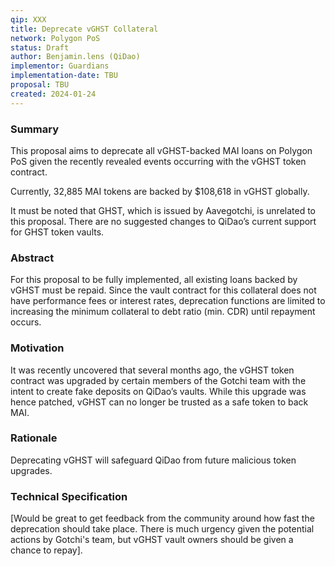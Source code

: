 ```yaml
---
qip: XXX
title: Deprecate vGHST Collateral
network: Polygon PoS
status: Draft
author: Benjamin.lens (QiDao)
implementor: Guardians
implementation-date: TBU
proposal: TBU
created: 2024-01-24
---
```


### **Summary**

This proposal aims to deprecate all vGHST-backed MAI loans on Polygon PoS given the recently revealed events occurring with the vGHST token contract.

Currently, 32,885 MAI tokens are backed by $108,618 in vGHST globally.

It must be noted that GHST, which is issued by Aavegotchi, is unrelated to this proposal. There are no suggested changes to QiDao’s current support for GHST token vaults.

### **Abstract**

For this proposal to be fully implemented, all existing loans backed by vGHST must be repaid. Since the vault contract for this collateral does not have performance fees or interest rates, deprecation functions are limited to increasing the minimum collateral to debt ratio (min. CDR) until repayment occurs.

### **Motivation**

It was recently uncovered that several months ago, the vGHST token contract was upgraded by certain members of the Gotchi team with the intent to create fake deposits on QiDao’s vaults. While this upgrade was hence patched, vGHST can no longer be trusted as a safe token to back MAI.

### **Rationale**

Deprecating vGHST will safeguard QiDao from future malicious token upgrades.

### **Technical Specification**

[Would be great to get feedback from the community around how fast the deprecation should take place. There is much urgency given the potential actions by Gotchi's team, but vGHST vault owners should be given a chance to repay].
